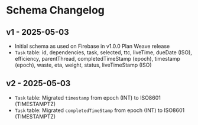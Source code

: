 # Schema Changelog

## v1 - 2025-05-03
- Initial schema as used on Firebase in v1.0.0 Plan Weave release
- `Task` table: id, dependencies, task, selected, ttc, liveTime, dueDate (ISO), efficiency, parentThread, 
completedTimeStamp (epoch), timestamp (epoch), waste, eta, weight, status, liveTimeStamp (ISO)

## v2 - 2025-05-03
- `Task` table: Migrated `timestamp` from epoch (INT) to ISO8601 (TIMESTAMPTZ)
- `Task` table: Migrated `completedTimeStamp` from epoch (INT) to ISO8601 (TIMESTAMPTZ)